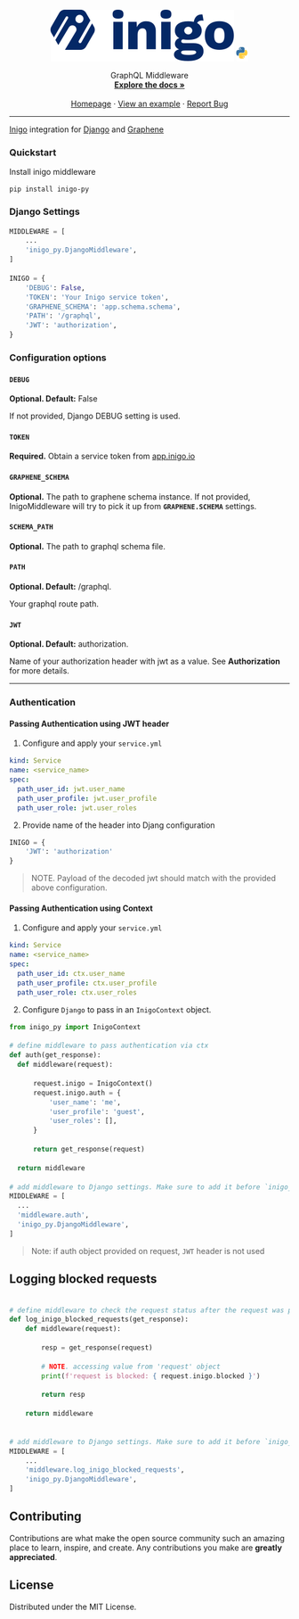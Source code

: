 <br />
<div align="center">
  <img src="https://raw.githubusercontent.com/inigolabs/inigo-py/master/docs/inigo.svg">
  <img height="25" src="https://raw.githubusercontent.com/inigolabs/inigo-py/master/docs/py.svg">

  <p align="center">
    GraphQL Middleware
    <br />
    <a href="https://docs.inigo.io"><strong>Explore the docs »</strong></a>
    <br /> <br />
    <a href="https://inigo.io">Homepage</a>
    ·
    <a href="https://github.com/inigolabs/inigo-py/tree/master/example">View an example</a>
    ·
    <a href="https://github.com/inigolabs/inigo-py/issues">Report Bug</a>
  </p>
</div>


---
[Inigo](https://inigo.io) integration for [Django](https://www.djangoproject.com/) and [Graphene](https://graphene-python.org/)

### Quickstart

Install inigo middleware
```shell
pip install inigo-py
```

### Django Settings

```python
MIDDLEWARE = [
    ...
    'inigo_py.DjangoMiddleware',
]

INIGO = {
    'DEBUG': False,
    'TOKEN': 'Your Inigo service token',
    'GRAPHENE_SCHEMA': 'app.schema.schema',
    'PATH': '/graphql',
    'JWT': 'authorization',
}
```

### Configuration options

#### __`DEBUG`__
**Optional. Default:** False

If not provided, Django DEBUG setting is used.

#### __`TOKEN`__
**Required.** Obtain a service token from [app.inigo.io](app.inigo.io)

#### __`GRAPHENE_SCHEMA`__
**Optional.** The path to graphene schema instance. If not provided, InigoMiddleware will try to pick it up from __`GRAPHENE.SCHEMA`__ settings.

#### __`SCHEMA_PATH`__
**Optional.** The path to graphql schema file.

#### __`PATH`__
**Optional. Default:** /graphql. 

Your graphql route path.

#### __`JWT`__
**Optional. Default:** authorization.

Name of your authorization header with jwt as a value. See **Authorization** for more details.

---

### Authentication 

#### Passing Authentication using JWT header
1. Configure and apply your `service.yml`
  ```yaml
  kind: Service
  name: <service_name>
  spec:
    path_user_id: jwt.user_name
    path_user_profile: jwt.user_profile
    path_user_role: jwt.user_roles
  ```

2. Provide name of the header into Djang configuration
```python
INIGO = {
    'JWT': 'authorization'
}
```

> NOTE. Payload of the decoded jwt should match with the provided above configuration.

#### Passing Authentication using Context

1. Configure and apply your `service.yml`
  ```yaml
  kind: Service
  name: <service_name>
  spec:
    path_user_id: ctx.user_name
    path_user_profile: ctx.user_profile
    path_user_role: ctx.user_roles
  ```

2. Configure `Django` to pass in an `InigoContext` object.

  ```python
from inigo_py import InigoContext

# define middleware to pass authentication via ctx
def auth(get_response):
    def middleware(request):

        request.inigo = InigoContext()
        request.inigo.auth = {
            'user_name': 'me',
            'user_profile': 'guest',
            'user_roles': [],
        }

        return get_response(request)

    return middleware

# add middleware to Django settings. Make sure to add it before `inigo_py.DjangoMiddleware` as it's providing info required for correct request processing.
MIDDLEWARE = [
    ...
    'middleware.auth',
    'inigo_py.DjangoMiddleware',
]
  ```

> Note: if auth object provided on request, `JWT` header is not used




## Logging blocked requests
```python

# define middleware to check the request status after the request was processed by Inigo.
def log_inigo_blocked_requests(get_response):
    def middleware(request):

        resp = get_response(request)

        # NOTE. accessing value from 'request' object
        print(f'request is blocked: { request.inigo.blocked }')

        return resp

    return middleware


# add middleware to Django settings. Make sure to add it before `inigo_py.DjangoMiddleware` as status is available after `get_response` call.
MIDDLEWARE = [
    ...
    'middleware.log_inigo_blocked_requests',
    'inigo_py.DjangoMiddleware',
]
```

## Contributing
Contributions are what make the open source community such an amazing place to learn, inspire, and create. Any contributions you make are **greatly appreciated**.

## License
Distributed under the MIT License.
